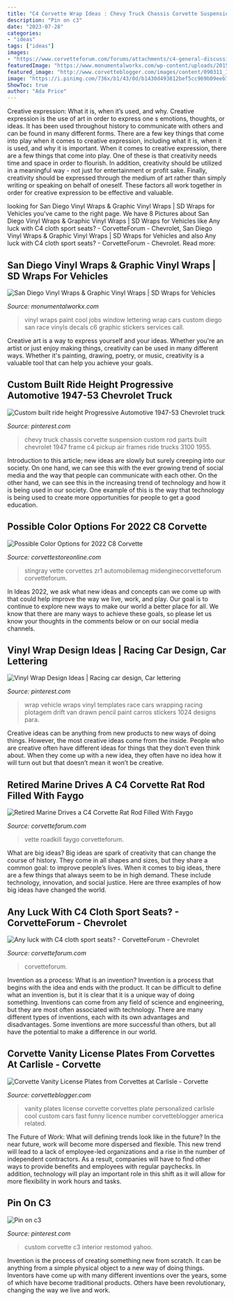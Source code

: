 ```yaml
---
title: "C4 Corvette Wrap Ideas : Chevy Truck Chassis Corvette Suspension Custom Rod Parts Built Chevrolet 1947 Frame C4 Pickup Air Frames Ride Trucks 3100 1955"
description: "Pin on c3"
date: "2023-07-28"
categories:
- "ideas"
tags: ["ideas"]
images:
- "https://www.corvetteforum.com/forums/attachments/c4-general-discussion/48314147d1608407306-any-luck-with-c4-cloth-sport-seats-image_1424822429473.jpg"
featuredImage: "https://www.monumentalworkx.com/wp-content/uploads/2015/09/Vette-Vinyl.jpg"
featured_image: "http://www.corvetteblogger.com/images/content/090311_13.jpg"
image: "https://i.pinimg.com/736x/b1/43/0d/b1430d493812bef5cc969b09eeb78c16.jpg"
ShowToc: true
author: "Ada Price"
---
```



Creative expression: What it is, when it’s used, and why.
Creative expression is the use of art in order to express one s emotions, thoughts, or ideas. It has been used throughout history to communicate with others and can be found in many different forms. There are a few key things that come into play when it comes to creative expression, including what it is, when it is used, and why it is important.
When it comes to creative expression, there are a few things that come into play. One of these is that creativity needs time and space in order to flourish. In addition, creativity should be utilized in a meaningful way - not just for entertainment or profit sake. Finally, creativity should be expressed through the medium of art rather than simply writing or speaking on behalf of oneself. These factors all work together in order for creative expression to be effective and valuable.

	

		
looking for San Diego Vinyl Wraps &amp; Graphic Vinyl Wraps | SD Wraps for Vehicles you've came to the right page. We have 8 Pictures about San Diego Vinyl Wraps &amp; Graphic Vinyl Wraps | SD Wraps for Vehicles like Any luck with C4 cloth sport seats? - CorvetteForum - Chevrolet, San Diego Vinyl Wraps &amp; Graphic Vinyl Wraps | SD Wraps for Vehicles and also Any luck with C4 cloth sport seats? - CorvetteForum - Chevrolet. Read more:
		
    
## San Diego Vinyl Wraps &amp; Graphic Vinyl Wraps | SD Wraps For Vehicles

<img loading=lazy src="https://www.monumentalworkx.com/wp-content/uploads/2015/09/Vette-Vinyl.jpg" onerror="this.onerror=null;this.src='https://tse1.mm.bing.net/th?id=OIP.DIxtUFJ51Ek1b0fG2Ae5wQHaFj&amp;pid=15.1';" alt="San Diego Vinyl Wraps &amp; Graphic Vinyl Wraps | SD Wraps for Vehicles">

_Source: monumentalworkx.com_

>vinyl wraps paint cool jobs window lettering wrap cars custom diego san race vinyls decals c6 graphic stickers services call. 

	

Creative art is a way to express yourself and your ideas. Whether you're an artist or just enjoy making things, creativity can be used in many different ways. Whether it's painting, drawing, poetry, or music, creativity is a valuable tool that can help you achieve your goals.

    
## Custom Built Ride Height Progressive Automotive 1947-53 Chevrolet Truck

<img loading=lazy src="https://i.pinimg.com/736x/b1/43/0d/b1430d493812bef5cc969b09eeb78c16.jpg" onerror="this.onerror=null;this.src='https://tse1.mm.bing.net/th?id=OIP.mMlAUoe3KmyX8zrvClffiAHaGj&amp;pid=15.1';" alt="Custom built ride height Progressive Automotive 1947-53 Chevrolet truck">

_Source: pinterest.com_

>chevy truck chassis corvette suspension custom rod parts built chevrolet 1947 frame c4 pickup air frames ride trucks 3100 1955. 

	

Introduction to this article; new ideas are slowly but surely creeping into our society. On one hand, we can see this with the ever growing trend of social media and the way that people can communicate with each other. On the other hand, we can see this in the increasing trend of technology and how it is being used in our society. One example of this is the way that technology is being used to create more opportunities for people to get a good education.

    
## Possible Color Options For 2022 C8 Corvette

<img loading=lazy src="https://cdn.shopify.com/s/files/1/0056/0922/6358/articles/image_8674_1200x1200.jpg?v=1614281949" onerror="this.onerror=null;this.src='https://tse2.mm.bing.net/th?id=OIP.l1wgerr2e7tzOMnkQCNgJgHaEK&amp;pid=15.1';" alt="Possible Color Options for 2022 C8 Corvette">

_Source: corvettestoreonline.com_

>stingray vette corvettes zr1 automobilemag midenginecorvetteforum corvetteforum. 

	

In Ideas 2022, we ask what new ideas and concepts can we come up with that could help improve the way we live, work, and play. Our goal is to continue to explore new ways to make our world a better place for all. We know that there are many ways to achieve these goals, so please let us know your thoughts in the comments below or on our social media channels.

    
## Vinyl Wrap Design Ideas | Racing Car Design, Car Lettering

<img loading=lazy src="https://i.pinimg.com/originals/02/99/f6/0299f6e1935289a3cf0922baf523fa2c.jpg" onerror="this.onerror=null;this.src='https://tse1.mm.bing.net/th?id=OIP.R9BcTPsxmqtUHJWqDg27VQHaLQ&amp;pid=15.1';" alt="Vinyl Wrap Design Ideas | Racing car design, Car lettering">

_Source: pinterest.com_

>wrap vehicle wraps vinyl templates race cars wrapping racing plotagem drift van drawn pencil paint carros stickers 1024 designs para. 

	

Creative ideas can be anything from new products to new ways of doing things. However, the most creative ideas come from the inside. People who are creative often have different ideas for things that they don’t even think about. When they come up with a new idea, they often have no idea how it will turn out but that doesn’t mean it won’t be creative.

    
## Retired Marine Drives A C4 Corvette Rat Rod Filled With Faygo

<img loading=lazy src="https://www.corvetteforum.com/wp-content/uploads/2016/09/vette_rat_rod.jpg" onerror="this.onerror=null;this.src='https://tse1.mm.bing.net/th?id=OIP.D5KdtRBqYCgx0UaoSmNksQHaEo&amp;pid=15.1';" alt="Retired Marine Drives a C4 Corvette Rat Rod Filled With Faygo">

_Source: corvetteforum.com_

>vette roadkill faygo corvetteforum. 

	

What are big ideas?
Big ideas are spark of creativity that can change the course of history. They come in all shapes and sizes, but they share a common goal: to improve people’s lives. When it comes to big ideas, there are a few things that always seem to be in high demand. These include technology, innovation, and social justice. Here are three examples of how big ideas have changed the world.

    
## Any Luck With C4 Cloth Sport Seats? - CorvetteForum - Chevrolet

<img loading=lazy src="https://www.corvetteforum.com/forums/attachments/c4-general-discussion/48314147d1608407306-any-luck-with-c4-cloth-sport-seats-image_1424822429473.jpg" onerror="this.onerror=null;this.src='https://tse3.mm.bing.net/th?id=OIP._rSwMmjVAY1gYmvojYc8hwHaJ4&amp;pid=15.1';" alt="Any luck with C4 cloth sport seats? - CorvetteForum - Chevrolet">

_Source: corvetteforum.com_

>corvetteforum. 

	

Invention as a process: What is an invention?
Invention is a process that begins with the idea and ends with the product. It can be difficult to define what an invention is, but it is clear that it is a unique way of doing something. Inventions can come from any field of science and engineering, but they are most often associated with technology. There are many different types of inventions, each with its own advantages and disadvantages. Some inventions are more successful than others, but all have the potential to make a difference in our world.

    
## Corvette Vanity License Plates From Corvettes At Carlisle - Corvette

<img loading=lazy src="http://www.corvetteblogger.com/images/content/090311_13.jpg" onerror="this.onerror=null;this.src='https://tse1.mm.bing.net/th?id=OIP.zsqi0rLvY_AJE6IDoMO7igHaE8&amp;pid=15.1';" alt="Corvette Vanity License Plates from Corvettes at Carlisle - Corvette">

_Source: corvetteblogger.com_

>vanity plates license corvette corvettes plate personalized carlisle cool custom cars fast funny licence number corvetteblogger america related. 

	

The Future of Work: What will defining trends look like in the future?
In the near future, work will become more dispersed and flexible. This new trend will lead to a lack of employee-led organizations and a rise in the number of independent contractors. As a result, companies will have to find other ways to provide benefits and employees with regular paychecks. In addition, technology will play an important role in this shift as it will allow for more flexibility in work hours and tasks.

    
## Pin On C3

<img loading=lazy src="https://i.pinimg.com/736x/e0/64/0d/e0640d13f4aa4b2402bb5460ab261099.jpg" onerror="this.onerror=null;this.src='https://tse1.mm.bing.net/th?id=OIP.9yvDrSOHoNnajoHwGkykLwHaE6&amp;pid=15.1';" alt="Pin on c3">

_Source: pinterest.com_

>custom corvette c3 interior restomod yahoo. 

	

Invention is the process of creating something new from scratch. It can be anything from a simple physical object to a new way of doing things. Inventors have come up with many different inventions over the years, some of which have become traditional products. Others have been revolutionary, changing the way we live and work.


